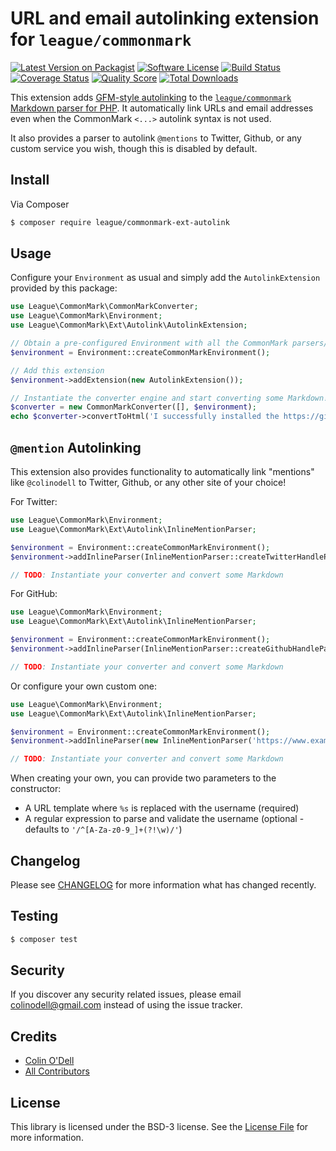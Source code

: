 # URL and email autolinking extension for `league/commonmark`

[![Latest Version on Packagist][ico-version]][link-packagist]
[![Software License][ico-license]](LICENSE.md)
[![Build Status][ico-travis]][link-travis]
[![Coverage Status][ico-scrutinizer]][link-scrutinizer]
[![Quality Score][ico-code-quality]][link-code-quality]
[![Total Downloads][ico-downloads]][link-downloads]

This extension adds [GFM-style autolinking][link-gfm-spec-autolinking] to the [`league/commonmark` Markdown parser for PHP][link-league-commonmark].  It automatically link URLs and email addresses even when the CommonMark `<...>` autolink syntax is not used.

It also provides a parser to autolink `@mentions` to Twitter, Github, or any custom service you wish, though this is disabled by default.

## Install

Via Composer

``` bash
$ composer require league/commonmark-ext-autolink
```

## Usage

Configure your `Environment` as usual and simply add the `AutolinkExtension` provided by this package:

```php
use League\CommonMark\CommonMarkConverter;
use League\CommonMark\Environment;
use League\CommonMark\Ext\Autolink\AutolinkExtension;

// Obtain a pre-configured Environment with all the CommonMark parsers/renderers ready-to-go
$environment = Environment::createCommonMarkEnvironment();

// Add this extension
$environment->addExtension(new AutolinkExtension());

// Instantiate the converter engine and start converting some Markdown!
$converter = new CommonMarkConverter([], $environment);
echo $converter->convertToHtml('I successfully installed the https://github.com/thephpleague/commonmark-ext-autolink extension!');
```

## `@mention` Autolinking

This extension also provides functionality to automatically link "mentions" like `@colinodell` to Twitter, Github, or any other site of your choice!

For Twitter:

```php
use League\CommonMark\Environment;
use League\CommonMark\Ext\Autolink\InlineMentionParser;

$environment = Environment::createCommonMarkEnvironment();
$environment->addInlineParser(InlineMentionParser::createTwitterHandleParser());

// TODO: Instantiate your converter and convert some Markdown
```

For GitHub:

```php
use League\CommonMark\Environment;
use League\CommonMark\Ext\Autolink\InlineMentionParser;

$environment = Environment::createCommonMarkEnvironment();
$environment->addInlineParser(InlineMentionParser::createGithubHandleParser());

// TODO: Instantiate your converter and convert some Markdown
```

Or configure your own custom one:

```php
use League\CommonMark\Environment;
use League\CommonMark\Ext\Autolink\InlineMentionParser;

$environment = Environment::createCommonMarkEnvironment();
$environment->addInlineParser(new InlineMentionParser('https://www.example.com/users/%s/profile', ''));

// TODO: Instantiate your converter and convert some Markdown
```

When creating your own, you can provide two parameters to the constructor:

 - A URL template where `%s` is replaced with the username (required)
 - A regular expression to parse and validate the username (optional - defaults to `'/^[A-Za-z0-9_]+(?!\w)/'`)

## Changelog

Please see [CHANGELOG](CHANGELOG.md) for more information what has changed recently.

## Testing

``` bash
$ composer test
```

## Security

If you discover any security related issues, please email colinodell@gmail.com instead of using the issue tracker.

## Credits

- [Colin O'Dell][link-author]
- [All Contributors][link-contributors]

## License

This library is licensed under the BSD-3 license.  See the [License File](LICENSE) for more information.

[ico-version]: https://img.shields.io/packagist/v/league/commonmark-ext-autolink.svg?style=flat-square
[ico-license]: http://img.shields.io/badge/License-BSD--3-brightgreen.svg?style=flat-square
[ico-travis]: https://img.shields.io/travis/thephpleague/commonmark-ext-autolink/master.svg?style=flat-square
[ico-scrutinizer]: https://img.shields.io/scrutinizer/coverage/g/thephpleague/commonmark-ext-autolink.svg?style=flat-square
[ico-code-quality]: https://img.shields.io/scrutinizer/g/thephpleague/commonmark-ext-autolink.svg?style=flat-square
[ico-downloads]: https://img.shields.io/packagist/dt/league/commonmark-ext-autolink.svg?style=flat-square

[link-packagist]: https://packagist.org/packages/league/commonmark-ext-autolink
[link-travis]: https://travis-ci.org/thephpleague/commonmark-ext-autolink
[link-scrutinizer]: https://scrutinizer-ci.com/g/thephpleague/commonmark-ext-autolink/code-structure
[link-code-quality]: https://scrutinizer-ci.com/g/thephpleague/commonmark-ext-autolink
[link-downloads]: https://packagist.org/packages/league/commonmark-ext-autolink
[link-author]: https://github.com/colinodell
[link-contributors]: ../../contributors
[link-league-commonmark]: https://github.com/thephpleague/commonmark
[link-gfm-spec-autolinking]: https://github.github.com/gfm/
